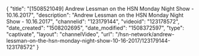 {
    "title": "[1508521049] Andrew Lessman on the HSN Monday Night Show - 10.16.2017",
    "description": "Andrew Lessman on the HSN Monday Night Show - 10.16.2017",
    "channelid": "123179144",
    "videoid": "123178572",
    "date_created": "1508202695",
    "date_modified": "1508372597",
    "type": "captivate",
    "layout": "channelVideo",
    "url": "\/hsn-network\/andrew-lessman-on-the-hsn-monday-night-show-10-16-2017\/123179144-123178572"
}